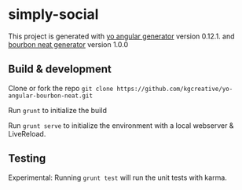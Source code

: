 # simply-social

This project is generated with [yo angular generator](https://github.com/yeoman/generator-angular)
version 0.12.1. and  [bourbon neat generator](https://github.com/koolth/generator-bourbon-neat) version 1.0.0

## Build & development

Clone or fork the repo `git clone https://github.com/kgcreative/yo-angular-bourbon-neat.git`

Run `grunt` to initialize the build

Run `grunt serve` to initialize the environment with a local webserver & LiveReload.

## Testing

Experimental: Running `grunt test` will run the unit tests with karma.
